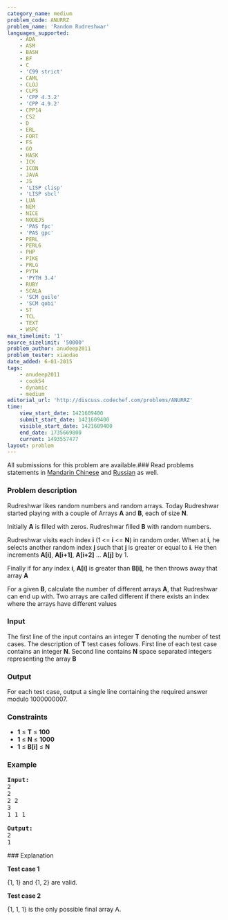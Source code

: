 ```yaml
---
category_name: medium
problem_code: ANURRZ
problem_name: 'Random Rudreshwar'
languages_supported:
    - ADA
    - ASM
    - BASH
    - BF
    - C
    - 'C99 strict'
    - CAML
    - CLOJ
    - CLPS
    - 'CPP 4.3.2'
    - 'CPP 4.9.2'
    - CPP14
    - CS2
    - D
    - ERL
    - FORT
    - FS
    - GO
    - HASK
    - ICK
    - ICON
    - JAVA
    - JS
    - 'LISP clisp'
    - 'LISP sbcl'
    - LUA
    - NEM
    - NICE
    - NODEJS
    - 'PAS fpc'
    - 'PAS gpc'
    - PERL
    - PERL6
    - PHP
    - PIKE
    - PRLG
    - PYTH
    - 'PYTH 3.4'
    - RUBY
    - SCALA
    - 'SCM guile'
    - 'SCM qobi'
    - ST
    - TCL
    - TEXT
    - WSPC
max_timelimit: '1'
source_sizelimit: '50000'
problem_author: anudeep2011
problem_tester: xiaodao
date_added: 6-01-2015
tags:
    - anudeep2011
    - cook54
    - dynamic
    - medium
editorial_url: 'http://discuss.codechef.com/problems/ANURRZ'
time:
    view_start_date: 1421609400
    submit_start_date: 1421609400
    visible_start_date: 1421609400
    end_date: 1735669800
    current: 1493557477
layout: problem
---
```

All submissions for this problem are available.###  Read problems statements in [Mandarin Chinese](http://www.codechef.com/download/translated/COOK54/mandarin/ANURRZ.pdf) and [Russian](http://www.codechef.com/download/translated/COOK54/russian/ANURRZ.pdf) as well.

### Problem description

Rudreshwar likes random numbers and random arrays. Today Rudreshwar started playing with a couple of Arrays **A** and **B**, each of size **N**.

Initially **A** is filled with zeros. Rudreshwar filled **B** with random numbers.

Rudreshwar visits each index **i** (1 <= **i** <= **N**) in random order. When at **i**, he selects another random index **j** such that **j** is greater or equal to **i**. He then increments **A\[i\]**, **A\[i+1\]**, **A\[i+2\]** ... **A\[j\]** by 1.

Finally if for any index **i**, **A\[i\]** is greater than **B\[i\]**, he then throws away that array **A**

For a given **B**, calculate the number of different arrays **A**, that Rudreshwar can end up with. Two arrays are called different if there exists an index where the arrays have different values

### Input

The first line of the input contains an integer **T** denoting the number of test cases. The description of **T** test cases follows. First line of each test case contains an integer **N**. Second line contains **N** space separated integers representing the array **B**

### Output

For each test case, output a single line containing the required answer modulo 1000000007.

### Constraints

- **1** ≤ **T** ≤ **100**
- **1** ≤ **N** ≤ **1000**
- **1** ≤ **B\[i\]** ≤ **N**

### Example

<pre><b>Input:</b>
2
2
2 2
3
1 1 1

<b>Output:</b>
2
1
</pre>### Explanation

**Test case 1**

{1, 1} and {1, 2} are valid.

**Test case 2**

{1, 1, 1} is the only possible final array A.
